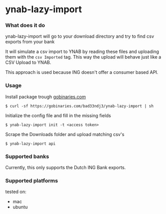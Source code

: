 # ynab-lazy-import

### What does it do

ynab-lazy-import will go to your download directory and try to find csv exports from your bank

It will simulate a csv import to YNAB by reading these files and uploading them with the `csv Imported` tag.
This way the upload will behave just like a CSV Upload to YNAB.

This approach is used because ING doesn't offer a consumer based API.

### Usage
Install package trough [gobinaries.com](https://gobinaries.com/)

    $ curl -sf https://gobinaries.com/bad33ndj3/ynab-lazy-import | sh

Initialize the config file and fill in the missing fields

    $ ynab-lazy-import init -t <access token>
    
Scrape the Downloads folder and upload matching csv's

    $ ynab-lazy-import api
    
### Supported banks

Currently, this only supports the Dutch ING Bank exports.

### Supported platforms
tested on:
- mac
- ubuntu
